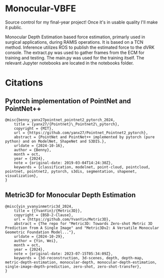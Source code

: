 # Monocular-VBFE

Source control for my final-year project! Once it's in usable quality I'll make it public.

Monocular Depth Estimation based force estimation, primarly used in surgical applications, during RAMIS operations.
It is based on a TCN method.
Inference utilizes ROS to publish the estimated force to the dVRK console.
The extract.py was used to gather frames from the ECM for training and testing.
The main.py was used for the training itself. The relevant Jupyter notebooks are located in the notebooks folder.

# Citations

## Pytorch implementation of PointNet and PointNet++
```
@misc{benny_yanx27pointnet_pointnet2_pytorch_2024,
	title = {yanx27/{Pointnet}\_Pointnet2\_pytorch},
	copyright = {MIT},
	url = {https://github.com/yanx27/Pointnet_Pointnet2_pytorch},
	abstract = {PointNet and PointNet++ implemented by pytorch (pure python) and on ModelNet, ShapeNet and S3DIS.},
	urldate = {2024-10-16},
	author = {Benny},
	month = oct,
	year = {2024},
	note = {original-date: 2019-03-04T14:24:30Z},
	keywords = {classification, modelnet, point-cloud, pointcloud, pointnet, pointnet2, pytorch, s3dis, segmentation, shapenet, visualization},
}
```

## Metric3D for Monocular Depth Estimation
```
@misc{yin_yvanyinmetric3d_2024,
	title = {{YvanYin}/{Metric3D}},
	copyright = {BSD-2-Clause},
	url = {https://github.com/YvanYin/Metric3D},
	abstract = {The repo for "Metric3D: Towards Zero-shot Metric 3D Prediction from A Single Image" and "Metric3Dv2: A Versatile Monocular Geometric Foundation Model..."},
	urldate = {2024-10-29},
	author = {Yin, Wei},
	month = oct,
	year = {2024},
	note = {original-date: 2023-07-15T05:34:09Z},
	keywords = {3d-reconstruction, 3d-scenes, depth, depth-map, metric-depth-estimation, monocular-depth, monocular-depth-estimation, single-image-depth-prediction, zero-shot, zero-shot-transfer},
}
```